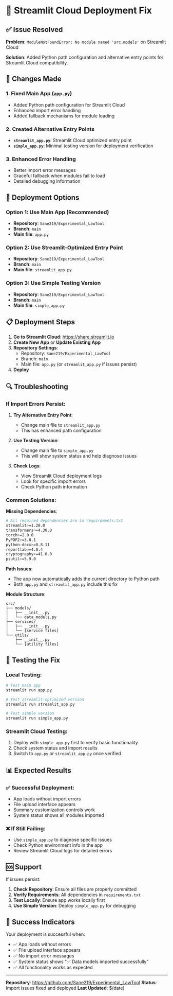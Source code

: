 # 🚀 Streamlit Cloud Deployment Fix

## ✅ Issue Resolved

**Problem**: `ModuleNotFoundError: No module named 'src.models'` on Streamlit Cloud

**Solution**: Added Python path configuration and alternative entry points for Streamlit Cloud compatibility.

## 🔧 Changes Made

### 1. Fixed Main App (`app.py`)
- Added Python path configuration for Streamlit Cloud
- Enhanced import error handling
- Added fallback mechanisms for module loading

### 2. Created Alternative Entry Points
- **`streamlit_app.py`**: Streamlit Cloud optimized entry point
- **`simple_app.py`**: Minimal testing version for deployment verification

### 3. Enhanced Error Handling
- Better import error messages
- Graceful fallback when modules fail to load
- Detailed debugging information

## 🚀 Deployment Options

### Option 1: Use Main App (Recommended)
- **Repository**: `Sane219/Experimental_LawTool`
- **Branch**: `main`
- **Main file**: `app.py`

### Option 2: Use Streamlit-Optimized Entry Point
- **Repository**: `Sane219/Experimental_LawTool`
- **Branch**: `main`
- **Main file**: `streamlit_app.py`

### Option 3: Use Simple Testing Version
- **Repository**: `Sane219/Experimental_LawTool`
- **Branch**: `main`
- **Main file**: `simple_app.py`

## 📋 Deployment Steps

1. **Go to Streamlit Cloud**: https://share.streamlit.io
2. **Create New App** or **Update Existing App**
3. **Repository Settings**:
   - Repository: `Sane219/Experimental_LawTool`
   - Branch: `main`
   - Main file: `app.py` (or `streamlit_app.py` if issues persist)
4. **Deploy**

## 🔍 Troubleshooting

### If Import Errors Persist:

1. **Try Alternative Entry Point**:
   - Change main file to `streamlit_app.py`
   - This has enhanced path configuration

2. **Use Testing Version**:
   - Change main file to `simple_app.py`
   - This will show system status and help diagnose issues

3. **Check Logs**:
   - View Streamlit Cloud deployment logs
   - Look for specific import errors
   - Check Python path information

### Common Solutions:

**Missing Dependencies**:
```bash
# All required dependencies are in requirements.txt
streamlit>=1.28.0
transformers>=4.30.0
torch>=2.0.0
PyPDF2>=3.0.1
python-docx>=0.8.11
reportlab>=4.0.4
cryptography>=41.0.0
psutil>=5.9.0
```

**Path Issues**:
- The app now automatically adds the current directory to Python path
- Both `app.py` and `streamlit_app.py` include this fix

**Module Structure**:
```
src/
├── models/
│   ├── __init__.py
│   └── data_models.py
├── services/
│   ├── __init__.py
│   └── [service files]
└── utils/
    ├── __init__.py
    └── [utility files]
```

## 🧪 Testing the Fix

### Local Testing:
```bash
# Test main app
streamlit run app.py

# Test streamlit-optimized version
streamlit run streamlit_app.py

# Test simple version
streamlit run simple_app.py
```

### Streamlit Cloud Testing:
1. Deploy with `simple_app.py` first to verify basic functionality
2. Check system status and import results
3. Switch to `app.py` or `streamlit_app.py` once verified

## 📊 Expected Results

### ✅ Successful Deployment:
- App loads without import errors
- File upload interface appears
- Summary customization controls work
- System status shows all modules imported

### ❌ If Still Failing:
- Use `simple_app.py` to diagnose specific issues
- Check Python environment info in the app
- Review Streamlit Cloud logs for detailed errors

## 🆘 Support

If issues persist:

1. **Check Repository**: Ensure all files are properly committed
2. **Verify Requirements**: All dependencies in `requirements.txt`
3. **Test Locally**: Ensure app works locally first
4. **Use Simple Version**: Deploy `simple_app.py` for debugging

## 🎯 Success Indicators

Your deployment is successful when:
- ✅ App loads without errors
- ✅ File upload interface appears
- ✅ No import error messages
- ✅ System status shows "✅ Data models imported successfully"
- ✅ All functionality works as expected

---

**Repository**: https://github.com/Sane219/Experimental_LawTool
**Status**: Import issues fixed and deployed
**Last Updated**: $(date)